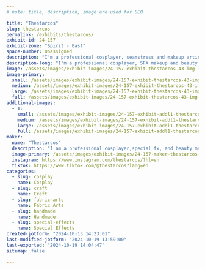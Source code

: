 ```yaml
---
# note: title, description, image are used for SEO

title: "Thestarcos"
slug: thestarcos
permalink: /exhibits/thestarcos/
exhibit-id: 24-157
exhibit-zone: "Spirit - East"
space-number: Unassigned
description: "I'm a professional cosplayer, seamstress and makeup artist with a passion for creating uniqueness!"
description-long: "I'm a professional cosplayer, SFX makeup and beauty artist. Who enjoys crafting, sewing and wig styling to create unique pieces or art!!!"
image: /assets/images/exhibit-images/24-157-exhibit-thestarcos-43-img-3259-6752-large.jpeg
image-primary: 
  small: /assets/images/exhibit-images/24-157-exhibit-thestarcos-43-img-3259-6752-small.jpeg
  medium: /assets/images/exhibit-images/24-157-exhibit-thestarcos-43-img-3259-6752-medium.jpeg
  large: /assets/images/exhibit-images/24-157-exhibit-thestarcos-43-img-3259-6752-large.jpeg
  full: /assets/images/exhibit-images/24-157-exhibit-thestarcos-43-img-3259-6752-full.jpeg
additional-images: 
  - 1:
    small: /assets/images/exhibit-images/24-157-exhibit-addl1-thestarcos-img-6773-small.jpeg
    medium: /assets/images/exhibit-images/24-157-exhibit-addl1-thestarcos-img-6773-medium.jpeg
    large: /assets/images/exhibit-images/24-157-exhibit-addl1-thestarcos-img-6773-large.jpeg
    full: /assets/images/exhibit-images/24-157-exhibit-addl1-thestarcos-img-6773-full.jpeg
maker: 
  name: "Thestarcos"
  description: "I am a professional cosplayer,special fx, and beauty makeup artist. As well, I am a seamstress, wig styler, and sculpter. My work as a cosplayer is more focused around more fine detailing and more drag oriented!"
  image-primary: /assets/images/exhibit-images/24-157-maker-thestarcos-img-3259-medium.jpeg
  instagram: https://www.instagram.com/thestarcos/?hl=en
  tiktok: https://www.tiktok.com/@thestarcos?lang=en
categories: 
  - slug: cosplay
    name: Cosplay
  - slug: craft
    name: Craft
  - slug: fabric-arts
    name: Fabric Arts
  - slug: handmade
    name: Handmade
  - slug: special-effects
    name: Special Effects
created-jotform: "2024-10-13 14:23:01"
last-modified-jotform: "2024-10-19 13:59:00"
last-exported: "2024-10-19 14:04:47"
sitemap: false

---
```

